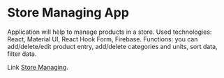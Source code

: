 # Store Managing App
Application will help to manage products in a store.
Used technologies: React, Material UI, React Hook Form, Firebase.
Functions: you can add/delete/edit product entry, add/delete categories and units, sort data, filter data.


Link [Store Managing](https://dadalski-store-managing.netlify.app/).

